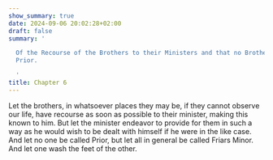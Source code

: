 ```yaml
---
show_summary: true
date: 2024-09-06 20:02:28+02:00
draft: false
summary: '

  Of the Recourse of the Brothers to their Ministers and that no Brother may be called
  Prior.

  '
title: Chapter 6
---
```






Let the brothers, in whatsoever places they may be, if they cannot observe our life, have recourse as soon as possible to their minister, making this known to him. But let the minister endeavor to provide for them in such a way as he would wish to be dealt with himself if he were in the like case. And let no one be called Prior, but let all in general be called Friars Minor. And let one wash the feet of the other.

